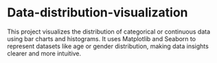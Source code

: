 # Data-distribution-visualization
This project visualizes the distribution of categorical or continuous data using bar charts and histograms. It uses Matplotlib and Seaborn to represent datasets like age or gender distribution, making data insights clearer and more intuitive. 
